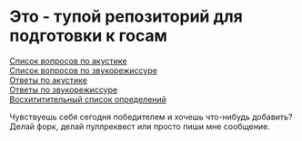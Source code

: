 ﻿Это - тупой репозиторий для подготовки к госам
======================================
[Список вопросов по акустике](text/questions/acoustics.md)  
[Список вопросов по звукорежиссуре](text/questions/engineering.md)  
[Ответы по акустике](text/answers/acoustics.md)  
[Ответы по звукорежиссуре](text/answers/engineering.md)  
[Восхититительный список определений](text/definitions.md)  

Чувствуешь себя сегодня победителем и хочешь что-нибудь добавить? Делай форк, делай пуллреквест или просто пиши мне сообщение.